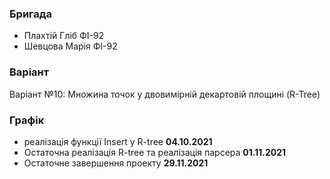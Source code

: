 ### Бригада
* Плахтій Гліб ФІ-92
* Шевцова Марія ФІ-92

### Варіант
Варіант №10: Множина точок у двовимірній декартовій площині (R-Tree)

### Графік
* реалізація функції Insert у R-tree
	**04.10.2021**
* Остаточна реалізація R-tree та реалізація парсера
	**01.11.2021**
* Остаточне завершення проекту
	**29.11.2021**
